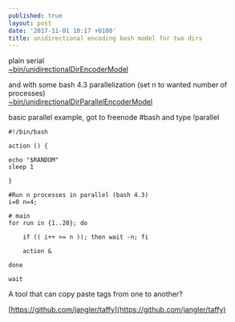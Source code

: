 ```yaml
---
published: true
layout: post
date: '2017-11-01 10:17 +0100'
title: unidirectional encoding bash model for two dirs
---
```

plain serial  
[~bin/unidirectionalDirEncoderModel](https://github.com/brontosaurusrex/stretchbang/blob/master/.experiments/bin/unidirectionalDirEncoderModel)

and with some bash 4.3 parallelization (set n to wanted number of processes)  
[~bin/unidirectionalDirParallelEncoderModel](https://github.com/brontosaurusrex/stretchbang/blob/master/.experiments/bin/unidirectionalDirParallelEncoderModel)

basic parallel example, got to freenode #bash and type !parallel  

    #!/bin/bash

    action () {

    echo "$RANDOM"
    sleep 1

    }

    #Run n processes in parallel (bash 4.3)
    i=0 n=4; 

    # main
    for run in {1..20}; do

        if (( i++ >= n )); then wait -n; fi

        action & 
        
    done 

    wait

A tool that can copy paste tags from one to another?

[https://github.com/jangler/taffy](https://github.com/jangler/taffy)
